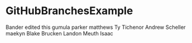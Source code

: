 # GitHubBranchesExample
Bander edited this
gumula
parker matthews
Ty Tichenor
Andrew Scheller
maekyn
Blake Brucken
Landon Meuth
Isaac